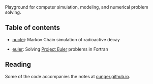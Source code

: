 
Playground for computer simulation, modeling, and numerical problem solving.

## Table of contents

* [nuclei](https://github.com/cunger/simulacron/tree/master/nuclei): Markov Chain simulation of radioactive decay

* [euler](https://github.com/cunger/simulacron/tree/master/euler): Solving [Project Euler](https://projecteuler.net/) problems in Fortran

## Reading

Some of the code accompanies the notes at [cunger.github.io](https://cunger.github.io/).
